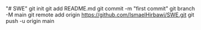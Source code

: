 "# SWE"  git init git add README.md git commit -m "first commit" git branch -M main git remote add origin https://github.com/IsmaelHirbawi/SWE.git git push -u origin main
